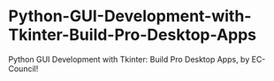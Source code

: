 # Python-GUI-Development-with-Tkinter-Build-Pro-Desktop-Apps
Python GUI Development with Tkinter: Build Pro Desktop Apps, by EC-Council!
